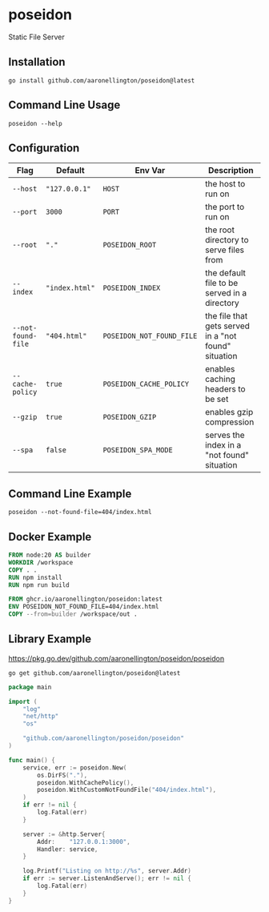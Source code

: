 # poseidon

Static File Server

## Installation

```shell
go install github.com/aaronellington/poseidon@latest
```

## Command Line Usage

```shell
poseidon --help
```

## Configuration

| Flag               | Default        | Env Var                   | Description                                          |
| ------------------ | -------------- | ------------------------- | ---------------------------------------------------- |
| `--host`           | `"127.0.0.1"`  | `HOST`                    | the host to run on                                   |
| `--port`           | `3000`         | `PORT`                    | the port to run on                                   |
| `--root`           | `"."`          | `POSEIDON_ROOT`           | the root directory to serve files from               |
| `--index`          | `"index.html"` | `POSEIDON_INDEX`          | the default file to be served in a directory         |
| `--not-found-file` | `"404.html"`   | `POSEIDON_NOT_FOUND_FILE` | the file that gets served in a "not found" situation |
| `--cache-policy`   | `true`         | `POSEIDON_CACHE_POLICY`   | enables caching headers to be set                    |
| `--gzip`           | `true`         | `POSEIDON_GZIP`           | enables gzip compression                             |
| `--spa`            | `false`        | `POSEIDON_SPA_MODE`       | serves the index in a "not found" situation          |

## Command Line Example

```shell
poseidon --not-found-file=404/index.html
```

## Docker Example

```Dockerfile
FROM node:20 AS builder
WORKDIR /workspace
COPY . .
RUN npm install
RUN npm run build

FROM ghcr.io/aaronellington/poseidon:latest
ENV POSEIDON_NOT_FOUND_FILE=404/index.html
COPY --from=builder /workspace/out .
```

## Library Example

https://pkg.go.dev/github.com/aaronellington/poseidon/poseidon

```shell
go get github.com/aaronellington/poseidon@latest
```

```go
package main

import (
	"log"
	"net/http"
	"os"

	"github.com/aaronellington/poseidon/poseidon"
)

func main() {
	service, err := poseidon.New(
		os.DirFS("."),
		poseidon.WithCachePolicy(),
		poseidon.WithCustomNotFoundFile("404/index.html"),
	)
	if err != nil {
		log.Fatal(err)
	}

	server := &http.Server{
		Addr:    "127.0.0.1:3000",
		Handler: service,
	}

	log.Printf("Listing on http://%s", server.Addr)
	if err := server.ListenAndServe(); err != nil {
		log.Fatal(err)
	}
}
```
